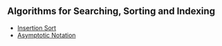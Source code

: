 ## Algorithms for Searching, Sorting and Indexing

* [Insertion Sort](https://github.com/taekjunkim/OnlineCourses/blob/main/DataStructure_Algorithm/AlgorithmsForSearchingSortingAndIndexing/InsertionSort.ipynb)
* [Asymptotic Notation](https://github.com/taekjunkim/OnlineCourses/blob/main/DataStructure_Algorithm/AlgorithmsForSearchingSortingAndIndexing/AsymptoticNotation.md)
